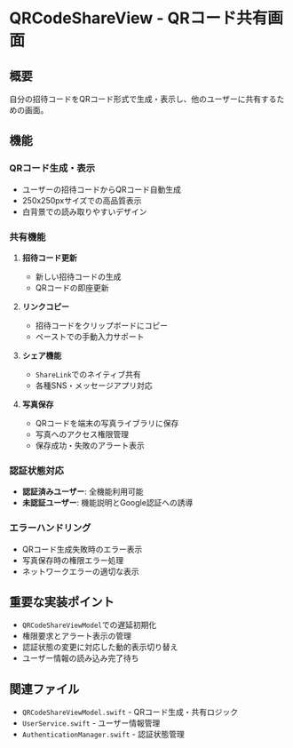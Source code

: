 # QRCodeShareView - QRコード共有画面

## 概要
自分の招待コードをQRコード形式で生成・表示し、他のユーザーに共有するための画面。

## 機能

### QRコード生成・表示
- ユーザーの招待コードからQRコード自動生成
- 250x250pxサイズでの高品質表示
- 白背景での読み取りやすいデザイン

### 共有機能
1. **招待コード更新**
   - 新しい招待コードの生成
   - QRコードの即座更新

2. **リンクコピー**
   - 招待コードをクリップボードにコピー
   - ペーストでの手動入力サポート

3. **シェア機能**
   - `ShareLink`でのネイティブ共有
   - 各種SNS・メッセージアプリ対応

4. **写真保存**
   - QRコードを端末の写真ライブラリに保存
   - 写真へのアクセス権限管理
   - 保存成功・失敗のアラート表示

### 認証状態対応
- **認証済みユーザー**: 全機能利用可能
- **未認証ユーザー**: 機能説明とGoogle認証への誘導

### エラーハンドリング
- QRコード生成失敗時のエラー表示
- 写真保存時の権限エラー処理
- ネットワークエラーの適切な表示

## 重要な実装ポイント
- `QRCodeShareViewModel`での遅延初期化
- 権限要求とアラート表示の管理
- 認証状態の変更に対応した動的表示切り替え
- ユーザー情報の読み込み完了待ち

## 関連ファイル
- `QRCodeShareViewModel.swift` - QRコード生成・共有ロジック
- `UserService.swift` - ユーザー情報管理
- `AuthenticationManager.swift` - 認証状態管理